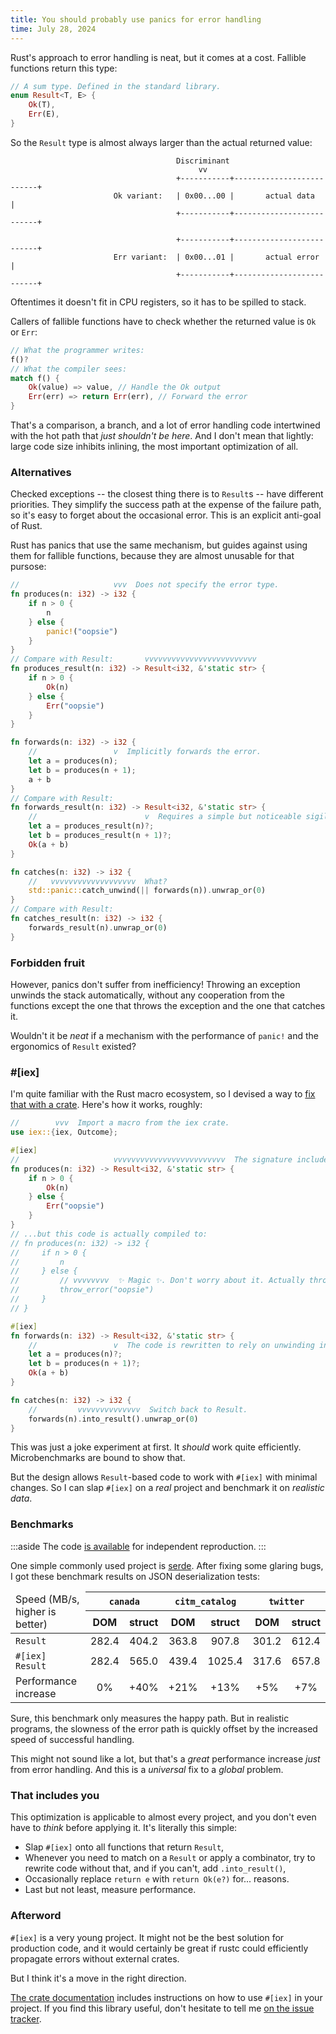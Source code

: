 ```yaml
---
title: You should probably use panics for error handling
time: July 28, 2024
---
```


Rust's approach to error handling is neat, but it comes at a cost. Fallible functions return this type:

```rust
// A sum type. Defined in the standard library.
enum Result<T, E> {
    Ok(T),
    Err(E),
}
```

So the `Result` type is almost always larger than the actual returned value:

```
                                     Discriminant
                                          vv
                                     +-----------+--------------------------+
                       Ok variant:   | 0x00...00 |       actual data        |
                                     +-----------+--------------------------+

                                     +-----------+--------------------------+
                       Err variant:  | 0x00...01 |       actual error       |
                                     +-----------+--------------------------+
```

Oftentimes it doesn't fit in CPU registers, so it has to be spilled to stack.

Callers of fallible functions have to check whether the returned value is `Ok` or `Err`:

```rust
// What the programmer writes:
f()?
// What the compiler sees:
match f() {
    Ok(value) => value, // Handle the Ok output
    Err(err) => return Err(err), // Forward the error
}
```

That's a comparison, a branch, and a lot of error handling code intertwined with the hot path that *just shouldn't be here*. And I don't mean that lightly: large code size inhibits inlining, the most important optimization of all.

### Alternatives

Checked exceptions -- the closest thing there is to `Result`s -- have different priorities. They simplify the success path at the expense of the failure path, so it's easy to forget about the occasional error. This is an explicit anti-goal of Rust.

Rust has panics that use the same mechanism, but guides against using them for fallible functions, because they are almost unusable for that pursose:

```rust
//                     vvv  Does not specify the error type.
fn produces(n: i32) -> i32 {
    if n > 0 {
        n
    } else {
        panic!("oopsie")
    }
}
// Compare with Result:       vvvvvvvvvvvvvvvvvvvvvvvvv
fn produces_result(n: i32) -> Result<i32, &'static str> {
    if n > 0 {
        Ok(n)
    } else {
        Err("oopsie")
    }
}

fn forwards(n: i32) -> i32 {
    //                 v  Implicitly forwards the error.
    let a = produces(n);
    let b = produces(n + 1);
    a + b
}
// Compare with Result:
fn forwards_result(n: i32) -> Result<i32, &'static str> {
    //                        v  Requires a simple but noticeable sigil.
    let a = produces_result(n)?;
    let b = produces_result(n + 1)?;
    Ok(a + b)
}

fn catches(n: i32) -> i32 {
    //   vvvvvvvvvvvvvvvvvvv  What?
    std::panic::catch_unwind(|| forwards(n)).unwrap_or(0)
}
// Compare with Result:
fn catches_result(n: i32) -> i32 {
    forwards_result(n).unwrap_or(0)
}
```


### Forbidden fruit

However, panics don't suffer from inefficiency! Throwing an exception unwinds the stack automatically, without any cooperation from the functions except the one that throws the exception and the one that catches it.

Wouldn't it be *neat* if a mechanism with the performance of `panic!` and the ergonomics of `Result` existed?


### #[iex]

I'm quite familiar with the Rust macro ecosystem, so I devised a way to [fix that with a crate](https://docs.rs/iex/latest/iex/). Here's how it works, roughly:

```rust
//        vvv  Import a macro from the iex crate.
use iex::{iex, Outcome};

#[iex]
//                     vvvvvvvvvvvvvvvvvvvvvvvvv  The signature includes the error...
fn produces(n: i32) -> Result<i32, &'static str> {
    if n > 0 {
        Ok(n)
    } else {
        Err("oopsie")
    }
}
// ...but this code is actually compiled to:
// fn produces(n: i32) -> i32 {
//     if n > 0 {
//         n
//     } else {
//         // vvvvvvvv  ✨ Magic ✨. Don't worry about it. Actually throws a panic.
//         throw_error("oopsie")
//     }
// }

#[iex]
fn forwards(n: i32) -> Result<i32, &'static str> {
    //                 v  The code is rewritten to rely on unwinding instead of matching.
    let a = produces(n)?;
    let b = produces(n + 1)?;
    Ok(a + b)
}

fn catches(n: i32) -> i32 {
    //         vvvvvvvvvvvvvv  Switch back to Result.
    forwards(n).into_result().unwrap_or(0)
}
```

This was just a joke experiment at first. It *should* work quite efficiently. Microbenchmarks are bound to show that.

But the design allows `Result`-based code to work with `#[iex]` with minimal changes. So I can slap `#[iex]` on a *real* project and benchmark it on *realistic data*.

### Benchmarks

:::aside
The code [is available](https://github.com/orgs/iex-rs/repositories) for independent reproduction.
:::

One simple commonly used project is [serde](https://serde.rs). After fixing some glaring bugs, I got these benchmark results on JSON deserialization tests:

<table>
    <thead>
        <tr>
            <td rowspan="2">Speed (MB/s, higher is better)</td>
            <th colspan="2"><code>canada</code></th>
            <th colspan="2"><code>citm_catalog</code></th>
            <th colspan="2"><code>twitter</code></th>
        </tr>
        <tr>
            <th>DOM</th>
            <th>struct</th>
            <th>DOM</th>
            <th>struct</th>
            <th>DOM</th>
            <th>struct</th>
        </tr>
    </thead>
    <tbody>
        <tr>
            <td><code>Result</code></td>
            <td align="center">282.4</td>
            <td align="center">404.2</td>
            <td align="center">363.8</td>
            <td align="center">907.8</td>
            <td align="center">301.2</td>
            <td align="center">612.4</td>
        </tr>
        <tr>
            <td><code>#[iex] Result</code></td>
            <td align="center">282.4</td>
            <td align="center">565.0</td>
            <td align="center">439.4</td>
            <td align="center">1025.4</td>
            <td align="center">317.6</td>
            <td align="center">657.8</td>
        </tr>
        <tr>
            <td>Performance increase</td>
            <td align="center">0%</td>
            <td align="center">+40%</td>
            <td align="center">+21%</td>
            <td align="center">+13%</td>
            <td align="center">+5%</td>
            <td align="center">+7%</td>
        </tr>
    </tbody>
</table>

<aside-inline-here />

Sure, this benchmark only measures the happy path. But in realistic programs, the slowness of the error path is quickly offset by the increased speed of successful handling.

This might not sound like a lot, but that's a *great* performance increase *just* from error handling. And this is a *universal* fix to a *global* problem.

### That includes you

This optimization is applicable to almost every project, and you don't even have to *think* before applying it. It's literally this simple:

- Slap `#[iex]` onto all functions that return `Result`,
- Whenever you need to match on a `Result` or apply a combinator, try to rewrite code without that, and if you can't, add `.into_result()`,
- Occasionally replace `return e` with `return Ok(e?)` for... reasons.
- Last but not least, measure performance.

### Afterword

`#[iex]` is a very young project. It might not be the best solution for production code, and it would certainly be great if rustc could efficiently propagate errors without external crates.

But I think it's a move in the right direction.

[The crate documentation](https://docs.rs/iex/latest/iex/) includes instructions on how to use `#[iex]` in your project. If you find this library useful, don't hesitate to tell me [on the issue tracker](https://github.com/iex-rs/iex/issues).
